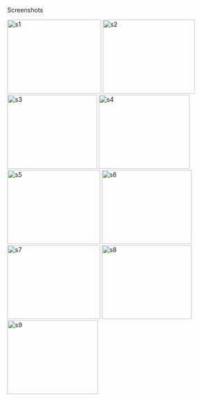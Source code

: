 Screenshots

<img width="216" height="170" alt="s1" src="https://github.com/user-attachments/assets/8ad463d9-018b-4f5d-a9a1-df88c6612d5f" />
<img width="212" height="170" alt="s2" src="https://github.com/user-attachments/assets/be407140-11ce-464f-a672-150554570a45" />
<img width="207" height="170" alt="s3" src="https://github.com/user-attachments/assets/8565fe16-a09b-4baf-820a-345d3230847f" />
<img width="209" height="170" alt="s4" src="https://github.com/user-attachments/assets/c98b2e54-b6f2-4d3d-bd9a-e3a024341b13" />
<img width="214" height="170" alt="s5" src="https://github.com/user-attachments/assets/9a162360-5a9f-4cae-9a0e-a41d03019e4e" />
<img width="207" height="170" alt="s6" src="https://github.com/user-attachments/assets/09aa71b0-df5b-4607-a62a-7fe793c90ecd" />
<img width="214" height="170" alt="s7" src="https://github.com/user-attachments/assets/ba595c8c-6b30-4540-bbc6-959f872b80f9" />
<img width="207" height="170" alt="s8" src="https://github.com/user-attachments/assets/1019b9c1-bcb6-4f5c-afcf-dd28e40ced84" />
<img width="209" height="170" alt="s9" src="https://github.com/user-attachments/assets/08954cb2-418c-4432-9e68-b4137ed607d1" />

